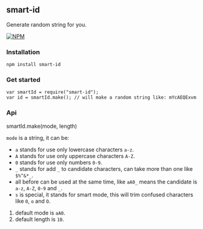 ## smart-id

Generate random string for you.

[![NPM](https://nodei.co/npm/smart-id.png?downloads=true&downloadRank=true&stars=true)](https://nodei.co/npm/smart-id/)

### Installation

	npm install smart-id

### Get started

	var smartId = require("smart-id");
	var id = smartId.make(); // will make a random string like: mYcAEQExvm

### Api

smartId.make(mode, length)

`mode` is a string, it can be:

+ `a` stands for use only lowercase characters `a-z`.
+ `A` stands for use only uppercase characters `A-Z`.
+ `0` stands for use only numbers `0-9`.
+ `_` stands for add `_` to candidate characters, can take more than one like `$%^&*_`.
+ all before can be used at the same time, like `aA0_` means the candidate is `a-z`, `A-Z`, `0-9` and `_`.
+ `s` is special, it stands for smart mode, this will trim confused characters like `0`, `o` and `O`.

1. default mode is `aA0`.
2. default length is `10`.
